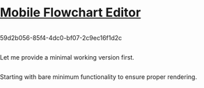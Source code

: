 # [Mobile Flowchart Editor](https://claude.ai/chat/44191b04-31dd-4afb-b9d8-fc4e4e1e7e13)

59d2b056-85f4-4dc0-bf07-2c9ec16f1d2c

 Let me provide a minimal working version first.

<antThinking>Starting with bare minimum functionality to ensure proper rendering.</antThinking>

<antArtifact identifier="flowchart-editor-basic" type="text/html" title="Basic Flowchart Editor">
<!DOCTYPE html>
<html>
<head>
    <meta charset="UTF-8">
    <meta name="viewport" content="width=device-width, initial-scale=1.0">
    <title>Flowchart Editor</title>
    <style>
        body {
            margin: 0;
            padding: 0;
            height: 100vh;
            display: flex;
            flex-direction: column;
        }

        #canvas-container {
            flex: 1;
            background: #f0f0f0;
            position: relative;
            overflow: auto;
        }

        .controls {
            padding: 10px;
            background: white;
            border-top: 1px solid #ccc;
        }

        .node {
            position: absolute;
            background: white;
            border: 2px solid #333;
            padding: 10px;
            border-radius: 4px;
            cursor: move;
            min-width: 100px;
            text-align: center;
        }

        button {
            margin: 5px;
            padding: 5px 10px;
        }
    </style>
</head>
<body>
    <div id="canvas-container">
        <svg id="connector-svg" style="position: absolute; width: 100%; height: 100%; pointer-events: none;"></svg>
    </div>
    <div class="controls">
        <button onclick="addNode()">Add Node</button>
        <button onclick="toggleConnect()">Connect</button>
        <button onclick="editLabel()">Edit Label</button>
        <button onclick="clearAll()">Clear</button>
    </div>

    <script>
        const container = document.getElementById('canvas-container');
        const svg = document.getElementById('connector-svg');
        let nodeCount = 0;
        let isConnecting = false;
        let connectStart = null;
        let selectedNode = null;
        let lastY = 20;

        function addNode() {
            const node = document.createElement('div');
            node.className = 'node';
            node.id = 'node-' + nodeCount++;
            node.innerHTML = 'Node ' + nodeCount;
            
            // Position below last node
            node.style.left = '20px';
            node.style.top = lastY + 'px';
            lastY += 80; // Increment for next node
            
            makeDraggable(node);
            container.appendChild(node);
            
            // Scroll to new node
            container.scrollTop = lastY - container.clientHeight / 2;
        }

        function makeDraggable(element) {
            let pos1 = 0, pos2 = 0, pos3 = 0, pos4 = 0;
            
            element.onmousedown = dragMouseDown;

            function dragMouseDown(e) {
                if (isConnecting) {
                    handleConnection(element);
                    return;
                }

                e.preventDefault();
                pos3 = e.clientX;
                pos4 = e.clientY;
                
                document.onmouseup = closeDragElement;
                document.onmousemove = elementDrag;
                
                selectNode(element);
            }

            function elementDrag(e) {
                e.preventDefault();
                pos1 = pos3 - e.clientX;
                pos2 = pos4 - e.clientY;
                pos3 = e.clientX;
                pos4 = e.clientY;

                const newTop = element.offsetTop - pos2;
                element.style.top = newTop + "px";
                element.style.left = (element.offsetLeft - pos1) + "px";
                
                updateConnections();

                // Update lastY if this becomes the lowest node
                if (newTop > lastY - 80) {
                    lastY = newTop + 80;
                }
            }

            function closeDragElement() {
                document.onmouseup = null;
                document.onmousemove = null;
            }
        }

        function selectNode(node) {
            if (selectedNode) {
                selectedNode.style.border = '2px solid #333';
            }
            selectedNode = node;
            selectedNode.style.border = '2px solid blue';
        }

        function toggleConnect() {
            isConnecting = !isConnecting;
            connectStart = null;
            document.body.style.cursor = isConnecting ? 'crosshair' : 'default';
        }

        function handleConnection(node) {
            if (!connectStart) {
                connectStart = node;
                node.style.backgroundColor = '#e0e0e0';
            } else if (node !== connectStart) {
                createConnection(connectStart, node);
                connectStart.style.backgroundColor = 'white';
                connectStart = null;
                isConnecting = false;
                document.body.style.cursor = 'default';
            }
        }

        function createConnection(start, end) {
            const line = document.createElementNS('http://www.w3.org/2000/svg', 'line');
            const startRect = start.getBoundingClientRect();
            const endRect = end.getBoundingClientRect();
            const containerRect = container.getBoundingClientRect();

            const x1 = startRect.left - containerRect.left + startRect.width/2 + container.scrollLeft;
            const y1 = startRect.top - containerRect.top + startRect.height/2 + container.scrollTop;
            const x2 = endRect.left - containerRect.left + endRect.width/2 + container.scrollLeft;
            const y2 = endRect.top - containerRect.top + endRect.height/2 + container.scrollTop;

            line.setAttribute('x1', x1);
            line.setAttribute('y1', y1);
            line.setAttribute('x2', x2);
            line.setAttribute('y2', y2);
            line.setAttribute('stroke', 'black');
            line.setAttribute('stroke-width', '2');
            
            line.dataset.start = start.id;
            line.dataset.end = end.id;
            
            svg.appendChild(line);
        }

        function updateConnections() {
            const lines = svg.getElementsByTagName('line');
            const containerRect = container.getBoundingClientRect();

            for (const line of lines) {
                const start = document.getElementById(line.dataset.start);
                const end = document.getElementById(line.dataset.end);
                
                if (start && end) {
                    const startRect = start.getBoundingClientRect();
                    const endRect = end.getBoundingClientRect();

                    const x1 = startRect.left - containerRect.left + startRect.width/2 + container.scrollLeft;
                    const y1 = startRect.top - containerRect.top + startRect.height/2 + container.scrollTop;
                    const x2 = endRect.left - containerRect.left + endRect.width/2 + container.scrollLeft;
                    const y2 = endRect.top - containerRect.top + endRect.height/2 + container.scrollTop;

                    line.setAttribute('x1', x1);
                    line.setAttribute('y1', y1);
                    line.setAttribute('x2', x2);
                    line.setAttribute('y2', y2);
                }
            }
        }

        function editLabel() {
            if (!selectedNode) return;
            
            const input = document.createElement('input');
            input.type = 'text';
            input.value = selectedNode.textContent;
            input.style.width = '80px';
            
            input.onblur = function() {
                selectedNode.textContent = this.value;
                this.remove();
            };
            
            input.onkeydown = function(e) {
                if (e.key === 'Enter') {
                    this.blur();
                }
            };
            
            selectedNode.textContent = '';
            selectedNode.appendChild(input);
            input.focus();
        }

        function clearAll() {
            container.innerHTML = '<svg id="connector-svg" style="position: absolute; width: 100%; height: 100%; pointer-events: none;"></svg>';
            nodeCount = 0;
            lastY = 20;
            selectedNode = null;
            connectStart = null;
            isConnecting = false;
        }

        // Update connections when scrolling
        container.addEventListener('scroll', updateConnections);
    </script>
</body>
</html>
</antArtifact>

Key features working:
1. Sequential node placement
2. Drag and drop
3. Connections
4. Label editing
5. Clear functionality

q1: Is it rendering properly now?
q2: Would you like me to add node types (process/decision)?
q3: Should we add connection arrows?
q4: Would you like to add touch support?

---

* **appName** : claude-json-converter
* **appPath** : claude-json-converter
* **subtask** : [undefined]
* **rootDir** : /home/danny/github-danny/transmissions/src/applications/claude-json-converter
* **dataDir** : /home/danny/github-danny/transmissions/src/applications/claude-json-converter/data
* **tags** : p10.p20.p30.p40.p50
* **done** : [undefined]
* **meta** : {
  "conv_uuid": "44191b04-31dd-4afb-b9d8-fc4e4e1e7e13",
  "conv_name": "Mobile Flowchart Editor",
  "updated_at": "2024-11-02T10:55:06.647915Z"
}
* **filepath** : /home/danny/github-danny/hyperdata/docs/postcraft/content-raw/chat-archives/md/4419/2024-11-02_59d.md